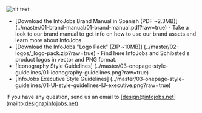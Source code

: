 ![alt text](../master/03-onepage-style-guidelines/02-github-header.png)

* [Download the InfoJobs Brand Manual in Spanish (PDF ~2.3MB)] (../master/01-brand-manual/01-brand-manual.pdf?raw=true) - Take a look to our brand manual to get info on how to use our brand assets and learn more about InfoJobs. 
* [Download the InfoJobs "Logo Pack" (ZIP ~10MB)] (../master/02-logos/_logo-pack.zip?raw=true) - Find here InfoJobs and Schibsted's product logos in vector and PNG format. 
* [Iconography Style Guidelines] (../master/03-onepage-style-guidelines/01-iconography-guidelines.png?raw=true)
* [InfoJobs Executive Style Guidelines] (../master/03-onepage-style-guidelines/01-UI-style-guidelines-IJ-executive.png?raw=true)

If you have any question, send us an email to [design@infojobs.net] (mailto:design@infojobs.net)



